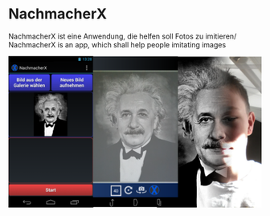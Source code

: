 NachmacherX
========

NachmacherX ist eine Anwendung, die helfen soll Fotos zu imitieren/
NachmacherX is an app, which shall help people imitating images 

![Beispielsuche](img/NachmacherX.png)